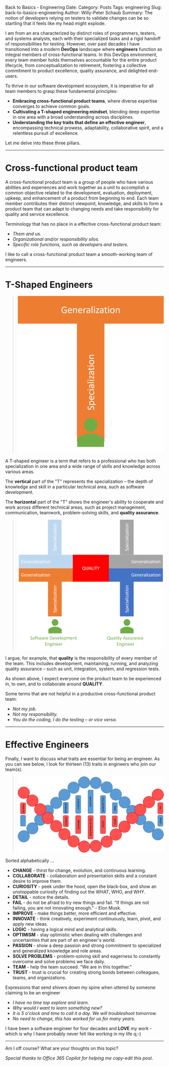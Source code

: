Back to Basics - Engineering
Date: <YYYY-MM-DD>
Category: Posts 
Tags: engineering
Slug: back-to-basics-engineering
Author: Willy-Peter Schaub
Summary: The notion of developers relying on testers to validate changes can be so startling that it feels like my head might explode.

I am from an era characterized by distinct roles of programmers, testers, and systems analysts, each with their specialized tasks and a rigid handoff of responsibilities for testing. However, over past decades I have transitioned into a modern **DevOps** landscape where **engineers** function as integral members of cross-functional teams. In this DevOps environment, every team member holds themselves accountable for the entire product lifecycle, from conceptualization to retirement, fostering a collective commitment to product excellence, quality assurance, and delighted end-users.

To thrive in our software development ecosystem, it is imperative for all team members to grasp these fundamental principles:

- **Embracing cross-functional product teams**, where diverse expertise converges to achieve common goals.
- **Cultivating a T-shaped engineering mindset**, blending deep expertise in one area with a broad understanding across disciplines.
- **Understanding the key traits that define an effective engineer**, encompassing technical prowess, adaptability, collaborative spirit, and a relentless pursuit of excellence.

Let me delve into these three pillars.

---

# Cross-functional product team

A cross-functional product team is a group of people who have various abilities and experiences and work together as a unit to accomplish a common objective related to the development, evaluation, deployment, upkeep, and enhancement of a product from beginning to end. Each team member contributes their distinct viewpoint, knowledge, and skills to form a product team that can adapt to changing needs and take responsibility for quality and service excellence.

Terminology that has no place in a effective cross-functional product team:

- _Them and us._
- _Organizational and/or responsibility silos._
- _Specific role functions, such as developers and testers._

I like to call a cross-functional product team a smooth-working team of engineers.

---

# T-Shaped Engineers

> ![t-shaped](/images/back-to-basics-engineering-1.png)

A T-shaped engineer is a term that refers to a professional who has both specialization in one area and a wide range of skills and knowledge across various areas. 

The **vertical** part of the "T" represents the specialization – the depth of knowledge and skill in a particular technical area, such as software development. 

The **horizontal** part of the "T" shows the engineer's ability to cooperate and work across different technical areas, such as project management, communication, teamwork, problem-solving skills, and **quality assurance**.

> ![quality](/images/back-to-basics-engineering-2.png)

I argue, for example, that **quality** is the responsibility of every member of the team. This includes development, maintaining, running, and analyzing quality assurance – such as unit, integration, system, and regression tests.

As shown above, I expect everyone on the product team to be experienced in, to own, and to collaborate around **QUALITY**.

Some terms that are not helpful in a productive cross-functional product team:

- _Not my job._
- _Not my responsibility._
- _You do the coding, I do the testing – or vice versa._

---

# Effective Engineers

Finally, I want to discuss what traits are essential for being an engineer. As you can see below, I look for thirteen (13) traits in engineers who join our team(s).

> ![DNA](/images/back-to-basics-engineering-3.png)

Sorted alphabetically ...

- **CHANGE** - thirst for change, evolution, and continuous learning.
- **COLLABORATE** - collaboration and presentation skills and a constant desire to improve them.
- **CURIOSITY** - peek under the hood, open the black-box, and show an unstoppable curiosity of finding out the WHAT, WHO, and WHY.
- **DETAIL** - notice the details.
- **FAIL** - do not be afraid to try new things and fail. "If things are not failing, you are not innovating enough." - Elon Musk.
- **IMPROVE** - make things better, more efficient and effective.
- **INNOVATE** - think creatively, experiment continuously, learn, pivot, and apply new ideas.
- **LOGIC** - having a logical mind and analytical skills.
- **OPTIMISM** - stay optimistic when dealing with challenges and uncertainties that are part of an engineer's world.
- **PASSION** - show a deep passion and strong commitment to specialized and generalized knowledge and role areas.
- **SOLVE PROBLEMS** - problem-solving skill and eagerness to constantly overcome and solve problems we face daily.
- **TEAM** - help the team succeed. "We are in this together."
- **TRUST** - trust is crucial for creating strong bonds between colleagues, teams, and organizations.

Expressions that send shivers down my spine when uttered by someone claiming to be an engineer

- _I have no time top explore and learn._
- _Why would I want to learn something new?_
- _It is 5 o'clock and time to call it a day. We will troubleshoot tomorrow._
- _No need to change, this has worked for us for many years._

I have been a software engineer for four decades and **LOVE** my work - which is why I have probably never felt like working in my life q;-)

---

Am I off course? What are your thoughts on this topic?

_Special thanks to Office 365 Copilot for helping me copy-edit this post_.

